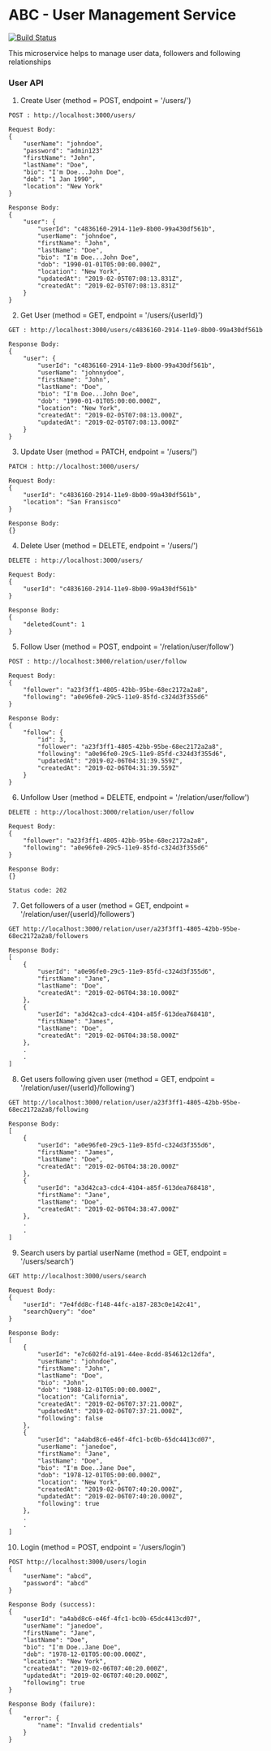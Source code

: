 # ABC - User Management Service 
[![Build Status](http://149.165.156.122:8080/buildStatus/icon?job=develop-user-management-service)](http://149.165.156.122:8080/job/develop-user-management-service/)

This microservice helps to manage user data, followers and following relationships

### User API

1. Create User (method = POST, endpoint = '/users/')
```
POST : http://localhost:3000/users/

Request Body:
{
    "userName": "johndoe",
    "password": "admin123"
    "firstName": "John",
    "lastName": "Doe",
    "bio": "I'm Doe...John Doe",
    "dob": "1 Jan 1990",
    "location": "New York"
}

Response Body:
{
    "user": {
        "userId": "c4836160-2914-11e9-8b00-99a430df561b",
        "userName": "johndoe",
        "firstName": "John",
        "lastName": "Doe",
        "bio": "I'm Doe...John Doe",
        "dob": "1990-01-01T05:00:00.000Z",
        "location": "New York",
        "updatedAt": "2019-02-05T07:08:13.831Z",
        "createdAt": "2019-02-05T07:08:13.831Z"
    }
}
```

2. Get User (method = GET, endpoint = '/users/{userId}')
```
GET : http://localhost:3000/users/c4836160-2914-11e9-8b00-99a430df561b

Response Body:
{
    "user": {
        "userId": "c4836160-2914-11e9-8b00-99a430df561b",
        "userName": "johnnydoe",
        "firstName": "John",
        "lastName": "Doe",
        "bio": "I'm Doe...John Doe",
        "dob": "1990-01-01T05:00:00.000Z",
        "location": "New York",
        "createdAt": "2019-02-05T07:08:13.000Z",
        "updatedAt": "2019-02-05T07:08:13.000Z"
    }
}
```

3. Update User (method = PATCH, endpoint = '/users/')
```
PATCH : http://localhost:3000/users/

Request Body:
{
    "userId": "c4836160-2914-11e9-8b00-99a430df561b",
    "location": "San Fransisco"
}

Response Body:
{}
```

4. Delete User (method = DELETE, endpoint = '/users/')
```
DELETE : http://localhost:3000/users/

Request Body:
{
    "userId": "c4836160-2914-11e9-8b00-99a430df561b"
}

Response Body:
{
    "deletedCount": 1
}
```

5. Follow User (method = POST, endpoint = '/relation/user/follow')
```
POST : http://localhost:3000/relation/user/follow

Request Body:
{
    "follower": "a23f3ff1-4805-42bb-95be-68ec2172a2a8",
    "following": "a0e96fe0-29c5-11e9-85fd-c324d3f355d6"
}

Response Body:
{
    "follow": {
        "id": 3,
        "follower": "a23f3ff1-4805-42bb-95be-68ec2172a2a8",
        "following": "a0e96fe0-29c5-11e9-85fd-c324d3f355d6",
        "updatedAt": "2019-02-06T04:31:39.559Z",
        "createdAt": "2019-02-06T04:31:39.559Z"
    }
}
```

6. Unfollow User (method = DELETE, endpoint = '/relation/user/follow')
```
DELETE : http://localhost:3000/relation/user/follow

Request Body: 
{
    "follower": "a23f3ff1-4805-42bb-95be-68ec2172a2a8",
    "following": "a0e96fe0-29c5-11e9-85fd-c324d3f355d6"
}

Response Body:
{}

Status code: 202
```

7. Get followers of a user (method = GET, endpoint = '/relation/user/{userId}/followers')
```
GET http://localhost:3000/relation/user/a23f3ff1-4805-42bb-95be-68ec2172a2a8/followers

Response Body:
[
    {
        "userId": "a0e96fe0-29c5-11e9-85fd-c324d3f355d6",
        "firstName": "Jane",
        "lastName": "Doe",
        "createdAt": "2019-02-06T04:38:10.000Z"
    },
    {
        "userId": "a3d42ca3-cdc4-4104-a85f-613dea768418",
        "firstName": "James",
        "lastName": "Doe",
        "createdAt": "2019-02-06T04:38:58.000Z"
    },
    .
    .
]
```

8. Get users following given user (method = GET, endpoint = '/relation/user/{userId}/following')
```
GET http://localhost:3000/relation/user/a23f3ff1-4805-42bb-95be-68ec2172a2a8/following

Response Body:
[
    {
        "userId": "a0e96fe0-29c5-11e9-85fd-c324d3f355d6",
        "firstName": "James",
        "lastName": "Doe",
        "createdAt": "2019-02-06T04:38:20.000Z"
    },
    {
        "userId": "a3d42ca3-cdc4-4104-a85f-613dea768418",
        "firstName": "Jane",
        "lastName": "Doe",
        "createdAt": "2019-02-06T04:38:47.000Z"
    },
    .
    .
]
```

9. Search users by partial userName (method = GET, endpoint = '/users/search')
```
GET http://localhost:3000/users/search

Request Body:
{
    "userId": "7e4fdd8c-f148-44fc-a187-283c0e142c41",
    "searchQuery": "doe"
}

Response Body:
[
    {
        "userId": "e7c602fd-a191-44ee-8cdd-854612c12dfa",
        "userName": "johndoe",
        "firstName": "John",
        "lastName": "Doe",
        "bio": "John",
        "dob": "1988-12-01T05:00:00.000Z",
        "location": "California",
        "createdAt": "2019-02-06T07:37:21.000Z",
        "updatedAt": "2019-02-06T07:37:21.000Z",
        "following": false
    },
    {
        "userId": "a4abd8c6-e46f-4fc1-bc0b-65dc4413cd07",
        "userName": "janedoe",
        "firstName": "Jane",
        "lastName": "Doe",
        "bio": "I'm Doe..Jane Doe",
        "dob": "1978-12-01T05:00:00.000Z",
        "location": "New York",
        "createdAt": "2019-02-06T07:40:20.000Z",
        "updatedAt": "2019-02-06T07:40:20.000Z",
        "following": true
    },
    .
    .
]
```

10. Login (method = POST, endpoint = '/users/login')
```
POST http://localhost:3000/users/login
{
    "userName": "abcd",
    "password": "abcd"
}

Response Body (success):
{
    "userId": "a4abd8c6-e46f-4fc1-bc0b-65dc4413cd07",
    "userName": "janedoe",
    "firstName": "Jane",
    "lastName": "Doe",
    "bio": "I'm Doe..Jane Doe",
    "dob": "1978-12-01T05:00:00.000Z",
    "location": "New York",
    "createdAt": "2019-02-06T07:40:20.000Z",
    "updatedAt": "2019-02-06T07:40:20.000Z",
    "following": true
}

Response Body (failure):
{
    "error": {
        "name": "Invalid credentials"
    }
}
```
